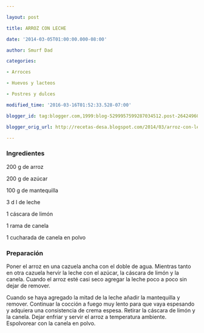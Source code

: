 ```yaml
---

layout: post

title: ARROZ CON LECHE

date: '2014-03-05T01:00:00.000-08:00'

author: Smurf Dad

categories:

- Arroces

- Huevos y lacteos

- Postres y dulces

modified_time: '2016-03-16T01:52:33.528-07:00'

blogger_id: tag:blogger.com,1999:blog-5299957599287034512.post-2642496026608233417

blogger_orig_url: http://recetas-desa.blogspot.com/2014/03/arroz-con-leche.html

---
```


<h3>Ingredientes</h3>

200 g de arroz

200 g de azúcar

100 g de mantequilla

3 d l de leche

1 cáscara de limón

1 rama de canela

1 cucharada de canela en polvo

<h3>Preparación</h3>

Poner el arroz en una cazuela ancha con el doble de agua. Mientras tanto en otra cazuela hervir la leche con el azúcar, la cáscara de limón y la canela. Cuando el arroz esté casi seco agregar la leche poco a poco sin dejar de remover.

Cuando se haya agregado la mitad de la leche añadir la mantequilla y remover. Continuar la cocción a fuego muy lento para que vaya espesando y adquiera una consistencia de crema espesa. Retirar la cáscara de limón y la canela. Dejar enfriar y servir el arroz a temperatura ambiente. Espolvorear con la canela en polvo.